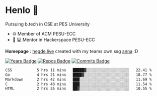 
# Henlo 🌊

Pursuing b.tech in CSE at PES University

 - 🌐 Member of ACM PESU-ECC
 - 👨 💻 Mentor in Hackerspace PESU-ECC

**Homepage** : [hegde.live](https://hegde.live) created with my teams own ssg [anna](https://github.com/acmpesuecc/anna) :D

 [![Years Badge](https://badges.pufler.dev/years/bwaklog)](https://badges.pufler.dev) 
 [![Repos Badge](https://badges.pufler.dev/repos/bwaklog)](https://badges.pufler.dev)
 [![Commits Badge](https://badges.pufler.dev/commits/monthly/bwaklog)](https://badges.pufler.dev)

<!--START_SECTION:waka-->

```txt
CSS           5 hrs 11 mins   █████▓░░░░░░░░░░░░░░░░░░░   22.41 %
Go            4 hrs 21 mins   ████▓░░░░░░░░░░░░░░░░░░░░   18.77 %
Markdown      2 hrs 42 mins   ███░░░░░░░░░░░░░░░░░░░░░░   11.69 %
C             2 hrs 40 mins   ███░░░░░░░░░░░░░░░░░░░░░░   11.54 %
HTML          2 hrs 26 mins   ██▓░░░░░░░░░░░░░░░░░░░░░░   10.55 %
```

<!--END_SECTION:waka-->
